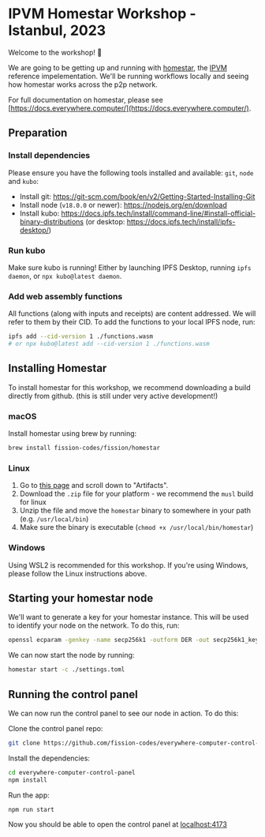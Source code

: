 # IPVM Homestar Workshop - Istanbul, 2023

Welcome to the workshop! 👋

We are going to be getting up and running with [homestar](https://github.com/ipvm-wg/homestar), the [IPVM](https://github.com/ipvm-wg) reference impelementation. We'll be running workflows locally and seeing how homestar works across the p2p network.

For full documentation on homestar, please see [https://docs.everywhere.computer/](https://docs.everywhere.computer/).

## Preparation

### Install dependencies

Please ensure you have the following tools installed and available: `git`, `node` and `kubo`:

- Install git: https://git-scm.com/book/en/v2/Getting-Started-Installing-Git
- Install node (`v18.0.0` or newer): https://nodejs.org/en/download
- Install kubo: https://docs.ipfs.tech/install/command-line/#install-official-binary-distributions (or desktop: https://docs.ipfs.tech/install/ipfs-desktop/)

### Run kubo

Make sure kubo is running! Either by launching IPFS Desktop, running `ipfs daemon`, or `npx kubo@latest daemon`.

### Add web assembly functions

All functions (along with inputs and receipts) are content addressed. We will refer to them by their CID. To add the functions to your local IPFS node, run:

```sh
ipfs add --cid-version 1 ./functions.wasm
# or npx kubo@latest add --cid-version 1 ./functions.wasm
```

## Installing Homestar

To install homestar for this workshop, we recommend downloading a build directly from github. (this is still under very active development!)

### macOS

Install homestar using brew by running:

```sh
brew install fission-codes/fission/homestar
```

### Linux

1. Go to [this page](https://github.com/ipvm-wg/homestar/actions/runs/6883723147) and scroll down to "Artifacts".
2. Download the `.zip` file for your platform - we recommend the `musl` build for linux
3. Unzip the file and move the `homestar` binary to somewhere in your path (e.g. `/usr/local/bin`)
4. Make sure the binary is executable (`chmod +x /usr/local/bin/homestar`)

### Windows

Using WSL2 is recommended for this workshop. If you're using Windows, please follow the Linux instructions above.

## Starting your homestar node

We'll want to generate a key for your homestar instance. This will be used to identify your node on the network. To do this, run:

```sh
openssl ecparam -genkey -name secp256k1 -outform DER -out secp256k1_key.der
```

We can now start the node by running:

```sh
homestar start -c ./settings.toml
```

## Running the control panel

We can now run the control panel to see our node in action. To do this:

Clone the control panel repo:

```sh
git clone https://github.com/fission-codes/everywhere-computer-control-panel.git
```

Install the dependencies:

```sh
cd everywhere-computer-control-panel
npm install
```

Run the app:

```sh
npm run start
```

Now you should be able to open the control panel at [localhost:4173](http://localhost:4173)
